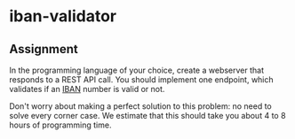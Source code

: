 # iban-validator

## Assignment

In the programming language of your choice, create a webserver that responds to a REST API call.
You should implement one endpoint, which validates if an [IBAN][1] number is valid or not.

Don't worry about making a perfect solution to this problem: no need to solve every corner case. We estimate that this should take you about 4 to 8 hours of programming time.

[1]: https://en.wikipedia.org/wiki/International_Bank_Account_Number
